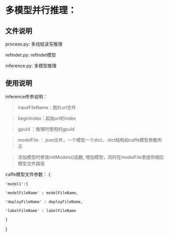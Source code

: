 多模型并行推理：
=======================

## 文件说明

process.py: 多线程读写推理

refindet.py: refindet模型

inference.py: 多模型推理

## 使用说明

inference传参说明：

> inputFileName：图片url文件

> beginIndex：起始url的index

> gpuId ：推理时使用的gpuId

> modelFile ： json文件，一个模型一个dict， dict结构如caffe模型参数所示

> 添加模型时修改initModels()函数, 增加模型，同时在modelFile里提供相应模型文件路径

caffe模型文件参数：
{ 

    'model1':{

    'modelFileName' : modelFileName,

    'deployFileName' : deployFileName,

    'labelFileName' : labelFileName

    } 
}